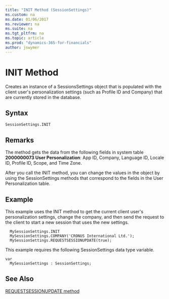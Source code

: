 ```yaml
---
title: "INIT Method (SessionSettings)"
ms.custom: na
ms.date: 01/06/2017
ms.reviewer: na
ms.suite: na
ms.tgt_pltfrm: na
ms.topic: article
ms.prod: "dynamics-365-for-financials"
author: jswymer
---
```

# INIT Method
Creates an instance of a SessionsSettings object that is populated with the client user's personalization settings (such as Profile ID and Company) that are currently stored in the database.

## Syntax  

```  
SessionSettings.INIT
```  

## Remarks  
The method gets the data from the following fields in system table **2000000073 User Personalization**: App ID, Company, Language ID, Locale ID, Profile ID, Scope, and Time Zone.

After you call the INIT method, you can change the values in the object by using the SessionSettings methods that correspond to the fields in the User Personalization table.


## Example  
This example uses the INIT method to get the current client user's personalization settings, change the company, and then send the request to the client to start a new session that uses the new settings.

```  
  MySessionSettings.INIT
  MySessionSettings.COMPANY('CRONUS International Ltd.');
  MySessionSettings.REQUESTSESSIONUPDATE(true);  
```  

This example requires the following SessionSettings data type variable.
```
var
  MySessionSettings : SessionSettings;
```  

## See Also  
[REQUESTSESSIONUPDATE method](devenv-requestsessionupdate-method.md)  
